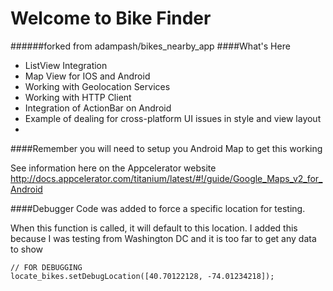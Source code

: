 Welcome to Bike Finder
====
######forked from adampash/bikes_nearby_app
####What's Here
* ListView Integration
* Map View for IOS and Android
* Working with Geolocation Services
* Working with HTTP Client
* Integration of ActionBar on Android
* Example of dealing for cross-platform UI issues in style and view layout
* 
####Remember you will need to setup you Android Map to get this working

See information here on the Appcelerator website
http://docs.appcelerator.com/titanium/latest/#!/guide/Google_Maps_v2_for_Android

####Debugger Code was added to force a specific location for testing.

When this function is called, it will default to this location. I added this because I was testing 
from Washington DC and it is too far to get any data to show

```
// FOR DEBUGGING
locate_bikes.setDebugLocation([40.70122128, -74.01234218]);
```



